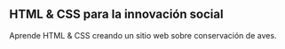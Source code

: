 ## HTML & CSS para la innovación social

Aprende HTML & CSS creando un sitio web sobre conservación de aves.
